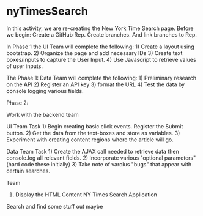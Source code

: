# nyTimesSearch
In this activity, we are re-creating the New York Time Search page.
Before we begin:
    Create a GitHub Rep.
    Create branches.
    And link branches to Rep.

In Phase 1 the UI Team  will complete the following:
    1) Create a layout using bootstrap.
    2) Organize the page and add necessary IDs
    3) Create text boxes/inputs to capture the User Input. 
    4) Use Javascript to retrieve values of user inputs.

The Phase 1: Data Team will complete the following:
    1) Preliminary research on the API
    2) Register an API key
    3) format the URL 
    4) Test the data by console logging various fields.

Phase 2:

Work with the backend team

UI Team Task
    1) Begin creating basic click events. Register the Submit button.
    2) Get the data from the text-boxes and store as variables.
    3) Experiment with creating content regions where the article will go.

Data Team Task
    1) Create the AJAX call needed to retrieve data then console.log all relevant fields.
    2) Incorporate various "optional parameters" (hard code these initially)
    3) Take note of varoius "bugs" that appear with certain searches.

Team
1) Display the HTML Content
NY Times Search Application 

Search and find some stuff out maybe
